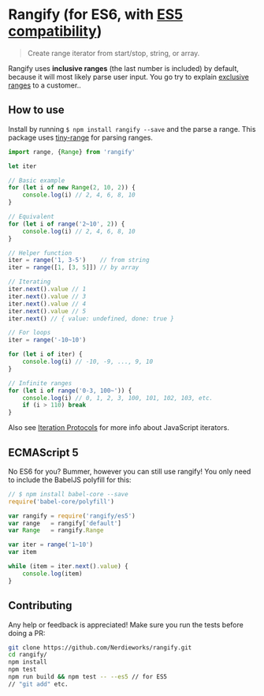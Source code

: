 # Rangify (for ES6, with [ES5 compatibility](#user-content-ecmascript-5))

> Create range iterator from start/stop, string, or array.

Rangify uses __inclusive ranges__ (the last number is included) by default, because it will most likely parse user input. You go try to explain [exclusive ranges](http://stackoverflow.com/questions/4504662/why-does-rangestart-end-not-include-end) to a customer..

## How to use

Install by running `$ npm install rangify --save` and the parse a range. This package uses [tiny-range](https://www.npmjs.com/package/tiny-range) for parsing ranges.

```js
import range, {Range} from 'rangify'

let iter

// Basic example
for (let i of new Range(2, 10, 2)) {
	console.log(i) // 2, 4, 6, 8, 10
}

// Equivalent
for (let i of range('2~10', 2)) {
	console.log(i) // 2, 4, 6, 8, 10
}

// Helper function
iter = range('1, 3-5')    // from string
iter = range([1, [3, 5]]) // by array

// Iterating
iter.next().value // 1
iter.next().value // 3
iter.next().value // 4
iter.next().value // 5
iter.next() // { value: undefined, done: true }

// For loops
iter = range('-10~10')

for (let i of iter) {
	console.log(i) // -10, -9, ..., 9, 10
}

// Infinite ranges
for (let i of range('0-3, 100~')) {
	console.log(i) // 0, 1, 2, 3, 100, 101, 102, 103, etc.
	if (i > 110) break
}
```

Also see [Iteration Protocols](https://developer.mozilla.org/en-US/docs/Web/JavaScript/Reference/Iteration_protocols) for more info about JavaScript iterators.

## ECMAScript 5

No ES6 for you? Bummer, however you can still use rangify! You only need to include the BabelJS polyfill for this:

```js
// $ npm install babel-core --save
require('babel-core/polyfill')

var rangify = require('rangify/es5')
var range   = rangify['default']
var Range   = rangify.Range

var iter = range('1~10')
var item

while (item = iter.next().value) {
	console.log(item)
}
```

## Contributing

Any help or feedback is appreciated! Make sure you run the tests before doing a PR:

```bash
git clone https://github.com/Nerdieworks/rangify.git
cd rangify/
npm install
npm test
npm run build && npm test -- --es5 // for ES5
// "git add" etc.
```
